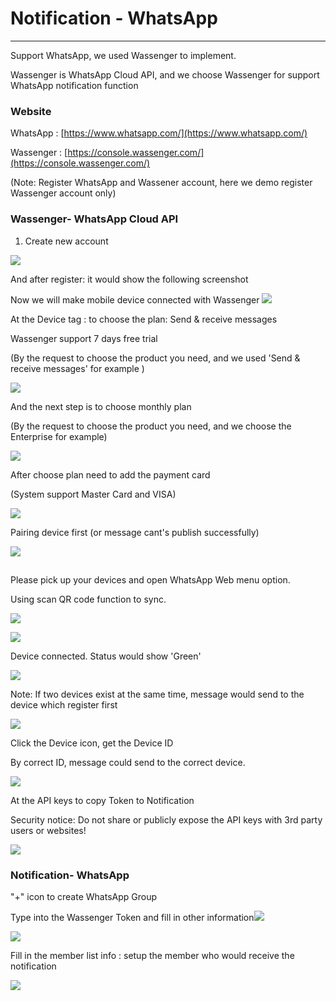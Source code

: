# Notification - WhatsApp

---

Support WhatsApp, we used Wassenger to implement.

Wassenger is WhatsApp Cloud API, and we choose Wassenger for support WhatsApp notification function

### Website

WhatsApp : [https://www.whatsapp.com/](https://www.whatsapp.com/)

Wassenger : [https://console.wassenger.com/](https://console.wassenger.com/)

\(Note: Register WhatsApp and Wassener account, here we demo register Wassenger account only\)

### Wassenger- WhatsApp Cloud API

1. Create new account

![](/assets/createnewaccount.png)

And after register: it would show the following screenshot

Now we will make mobile device connected with Wassenger   ![](/assets/Device_authorization1.png)

At the Device tag : to choose the plan: Send & receive messages

Wassenger support 7 days free trial

\(By the request to choose the product you need, and we used 'Send & receive messages'  for example \)

![](/assets/pickuptheproduct.png)

And the next step is to choose monthly plan

\(By the request to choose the product you need, and we choose the Enterprise for example\)

![](/assets/monthlyplan.png)

After choose plan need to add the payment card

\(System support Master Card and VISA\)

![](/assets/addpaymentcard.png)

Pairing device first \(or message cant's publish successfully\)

![](/assets/Devicepairing.png)

## 

Please pick up your devices and open WhatsApp Web menu option.

Using scan QR code function to sync.

![](/assets/QRcode.png)

![](/assets/deviceauthority1.png)

Device connected. Status would show 'Green'

![](/assets/device_status.png)

Note: If two devices exist at the same time, message would send to the device which register first

![](/assets/device4.png)

Click the Device icon, get the Device ID

By correct ID, message could send to the correct device.

![](/assets/deviceid2.png)

At the API keys to copy Token to Notification

Security notice: Do not share or publicly expose the API keys with 3rd party users or websites!

![](/assets/API_key.png)

### Notification- WhatsApp

"+" icon to create WhatsApp Group

Type into the Wassenger Token and fill in other information![](/assets/notification2.png)

![](/assets/notification5.png)

Fill in the  member list info : setup the member who would receive the notification

![](/assets/newmember1.png)

